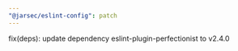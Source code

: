 ```yaml
---
"@jarsec/eslint-config": patch
---
```


fix(deps): update dependency eslint-plugin-perfectionist to v2.4.0
